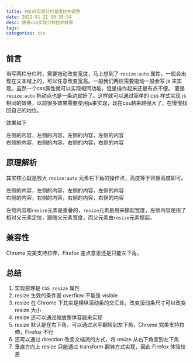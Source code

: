 ```yaml
---
title: 纯CSS实现分栏宽度拉伸调整
date: 2022-01-21 19:35:54
desc: 使用css实现分栏拉伸效果
tags:
categories: css
---
```


## 前言
当写两栏分栏时，需要拖动改变宽度，马上想到了 `resize:auto` 属性，一般会出现在文本域上的，可以任意改变宽高。一般我们两栏需要拖动一般会写 js 来实现。虽然一个css属性就可以实现相同功能，但是操作起来还是有点不便。
要是  `resize:auto` 拖动点也是一条边就好了。这样就可以通过简单的 css 样式实现 js 相同的效果，以前很多效果需要使用js来实现，现在css越来越强大了，在慢慢找回自己的地位。

效果如下

 <div class="column css-resize">
        <div class="column-left">
            <div class="resize-bar"></div>
            <div class="resize-line"></div>
            <div class="resize-save">
                左侧的内容，左侧的内容，左侧的内容，左侧的内容
            </div>
        </div>
        <div class="column-right">
            右侧的内容，右侧的内容，右侧的内容，右侧的内容
        </div>
</div>

## 原理解析
其实核心就是放大 `resize:auto` 元素右下角的操作点，高度等于容器高度即可。

 <div class="column css-resize">
        <div class="column-left">
            <div class="resize-bar show-bar"></div>
            <div class="resize-line"></div>
            <div class="resize-save">
                左侧的内容，左侧的内容，左侧的内容，左侧的内容
            </div>
        </div>
        <div class="column-right">
            右侧的内容，右侧的内容，右侧的内容，右侧的内容
        </div>
</div>


左侧内容和`resize`元素是重叠的，`resize`元素是用来撑起宽度，左侧内容使用了相对父元素定位，跟随父元素宽度，而父元素由`resize`元素撑起。

## 兼容性
Chrome 完美支持拉伸，Firefox 差点意思还是只能左下角。


## 总结
1. 实现原理是 `CSS resize` 属性
2. resize 生效的条件是 overflow 不能是 visible
3. resize 在 Chrome 下其实是横纵滚动条的交汇处，改变滚动条尺寸可以改变 resize 大小
4. resize 还可以通过缩放整体容器来实现
5. resize 默认是在右下角，可以通过水平翻转到左下角，Chrome 完美支持拉伸，Firefox 不行
6. 还可以通过 direction 改变文档流的方式，将 resize 从右下角变到左下角
7. 垂直方向上 resize 只能通过 transform 翻转方式实现，因此 Firefox 体验较差
